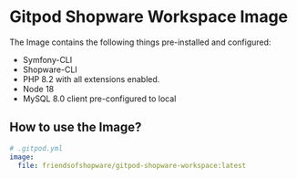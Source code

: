 # Gitpod Shopware Workspace Image

The Image contains the following things pre-installed and configured:

- Symfony-CLI
- Shopware-CLI
- PHP 8.2 with all extensions enabled.
- Node 18
- MySQL 8.0 client pre-configured to local

## How to use the Image?

```yaml
# .gitpod.yml
image:
  file: friendsofshopware/gitpod-shopware-workspace:latest
```

